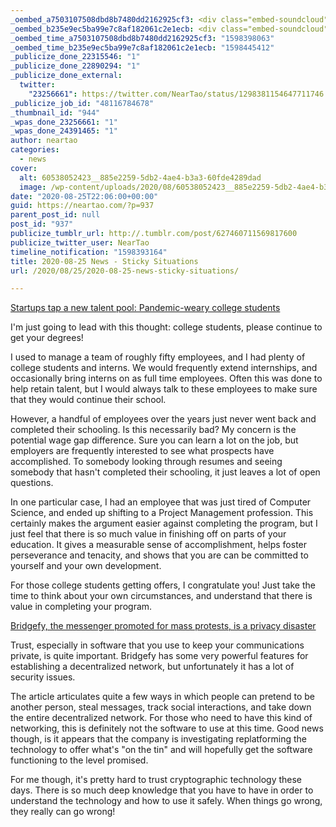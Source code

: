 ```yaml
---
_oembed_a7503107508dbd8b7480dd2162925cf3: <div class="embed-soundcloud"><iframe title="MPCBB289 - Long Way To Go by NearTao" width="500" height="400" scrolling="no" frameborder="no" src="https://w.soundcloud.com/player/?visual=true&url=https%3A%2F%2Fapi.soundcloud.com%2Ftracks%2F882069766&show_artwork=true&maxwidth=500&maxheight=750&dnt=1"></iframe></div>
_oembed_b235e9ec5ba99e7c8af182061c2e1ecb: <div class="embed-soundcloud"><iframe title="STBB703 - Greatest Destiny by NearTao" width="500" height="400" scrolling="no" frameborder="no" src="https://w.soundcloud.com/player/?visual=true&url=https%3A%2F%2Fapi.soundcloud.com%2Ftracks%2F882323482&show_artwork=true&maxwidth=500&maxheight=750&dnt=1"></iframe></div>
_oembed_time_a7503107508dbd8b7480dd2162925cf3: "1598398063"
_oembed_time_b235e9ec5ba99e7c8af182061c2e1ecb: "1598445412"
_publicize_done_22315546: "1"
_publicize_done_22890294: "1"
_publicize_done_external:
  twitter:
    "23256661": https://twitter.com/NearTao/status/1298381154647711746
_publicize_job_id: "48116784678"
_thumbnail_id: "944"
_wpas_done_23256661: "1"
_wpas_done_24391465: "1"
author: neartao
categories:
  - news
cover:
  alt: 60538052423__885e2259-5db2-4ae4-b3a3-60fde4289dad
  image: /wp-content/uploads/2020/08/60538052423__885e2259-5db2-4ae4-b3a3-60fde4289dad.jpeg
date: "2020-08-25T22:06:00+00:00"
guid: https://neartao.com/?p=937
parent_post_id: null
post_id: "937"
publicize_tumblr_url: http://.tumblr.com/post/627460711569817600
publicize_twitter_user: NearTao
timeline_notification: "1598393164"
title: 2020-08-25 News - Sticky Situations
url: /2020/08/25/2020-08-25-news-sticky-situations/

---
```

[Startups tap a new talent pool: Pandemic-weary college students](https://www.nydailynews.com/careers-finance/sns-bb-startups-tap-college-student-talent-pool-20200819-ce5e5hwnzfbbpltypepcp7r6dq-story.html)

I'm just going to lead with this thought: college students, please continue to get your degrees!

I used to manage a team of roughly fifty employees, and I had plenty of college students and interns. We would frequently extend internships, and occasionally bring interns on as full time employees. Often this was done to help retain talent, but I would always talk to these employees to make sure that they would continue their school.

However, a handful of employees over the years just never went back and completed their schooling. Is this necessarily bad? My concern is the potential wage gap difference. Sure you can learn a lot on the job, but employers are frequently interested to see what prospects have accomplished. To somebody looking through resumes and seeing somebody that hasn't completed their schooling, it just leaves a lot of open questions.

In one particular case, I had an employee that was just tired of Computer Science, and ended up shifting to a Project Management profession. This certainly makes the argument easier against completing the program, but I just feel that there is so much value in finishing off on parts of your education. It gives a measurable sense of accomplishment, helps foster perseverance and tenacity, and shows that you are can be committed to yourself and your own development.

For those college students getting offers, I congratulate you! Just take the time to think about your own circumstances, and understand that there is value in completing your program.

[Bridgefy, the messenger promoted for mass protests, is a privacy disaster](https://arstechnica.com/features/2020/08/bridgefy-the-app-promoted-for-mass-protests-is-a-privacy-disaster/)

Trust, especially in software that you use to keep your communications private, is quite important. Bridgefy has some very powerful features for establishing a decentralized network, but unfortunately it has a lot of security issues.

The article articulates quite a few ways in which people can pretend to be another person, steal messages, track social interactions, and take down the entire decentralized network. For those who need to have this kind of networking, this is definitely not the software to use at this time. Good news though, is it appears that the company is investigating replatforming the technology to offer what's "on the tin" and will hopefully get the software functioning to the level promised.

For me though, it's pretty hard to trust cryptographic technology these days. There is so much deep knowledge that you have to have in order to understand the technology and how to use it safely. When things go wrong, they really can go wrong!
